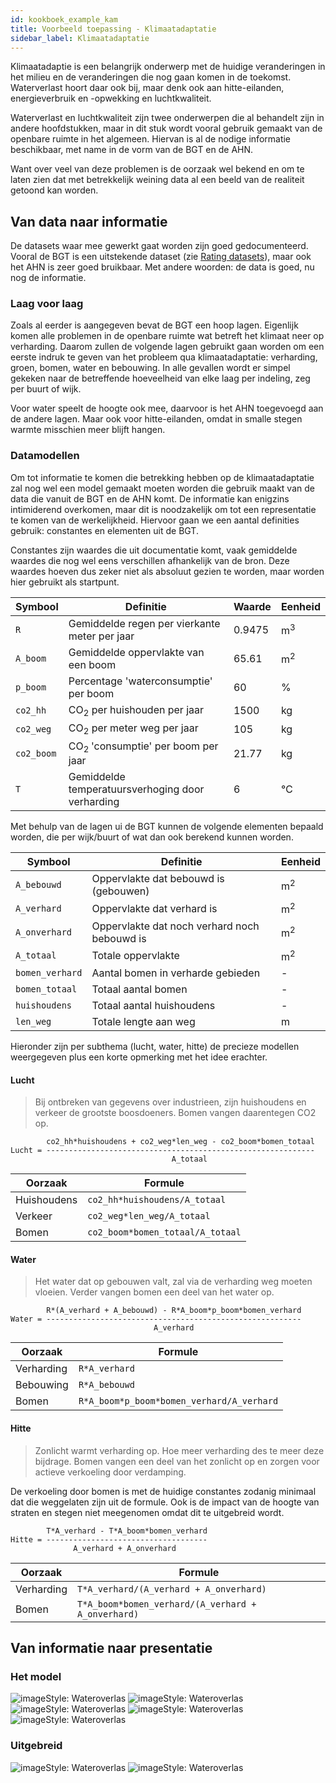 ```yaml
---
id: kookboek_example_kam
title: Voorbeeld toepassing - Klimaatadaptatie
sidebar_label: Klimaatadaptatie
---
```


Klimaatadaptie is een belangrijk onderwerp met de huidige veranderingen in het milieu en de veranderingen die nog gaan komen in de toekomst. Waterverlast hoort daar ook bij, maar denk ook aan hitte-eilanden, energieverbruik en -opwekking en luchtkwaliteit.

Waterverlast en luchtkwaliteit zijn twee onderwerpen die al behandelt zijn in andere hoofdstukken, maar in dit stuk wordt vooral gebruik gemaakt van de openbare ruimte in het algemeen. Hiervan is al de nodige informatie beschikbaar, met name in de vorm van de BGT en de AHN.

Want over veel van deze problemen is de oorzaak wel bekend en om te laten zien dat met betrekkelijk weining data al een beeld van de realiteit getoond kan worden.

## Van data naar informatie

De datasets waar mee gewerkt gaat worden zijn goed gedocumenteerd. Vooral de BGT is een uitstekende dataset (zie [Rating datasets](kookboek_rating_datasets.md)), maar ook het AHN is zeer goed bruikbaar. Met andere woorden: de data is goed, nu nog de informatie.


### Laag voor laag

Zoals al eerder is aangegeven bevat de BGT een hoop lagen. Eigenlijk komen alle problemen in de openbare ruimte wat betreft het klimaat neer op verharding. Daarom zullen de volgende lagen gebruikt gaan worden om een eerste indruk te geven van het probleem qua klimaatadaptatie: verharding, groen, bomen, water en bebouwing. In alle gevallen wordt er simpel gekeken naar de betreffende hoeveelheid van elke laag per indeling, zeg per buurt of wijk.

Voor water speelt de hoogte ook mee, daarvoor is het AHN toegevoegd aan de andere lagen. Maar ook voor hitte-eilanden, omdat in smalle stegen warmte misschien meer blijft hangen. 

### Datamodellen

Om tot informatie te komen die betrekking hebben op de klimaatadaptatie zal nog wel een model gemaakt moeten worden die gebruik maakt van de data die vanuit de BGT en de AHN komt. De informatie kan enigzins intimiderend overkomen, maar dit is noodzakelijk om tot een representatie te komen van de werkelijkheid. Hiervoor gaan we een aantal definities gebruik: constantes en elementen uit de BGT.

Constantes zijn waardes die uit documentatie komt, vaak gemiddelde waardes die nog wel eens verschillen afhankelijk van de bron. Deze waardes hoeven dus zeker niet als absoluut gezien te worden, maar worden hier gebruikt als startpunt.

| Symbool | Definitie | Waarde | Eenheid |
| --- | --- | --- | --- |
| `R` | Gemiddelde regen per vierkante meter per jaar | 0.9475 | m<sup>3</sup> |
| `A_boom` | Gemiddelde oppervlakte van een boom | 65.61 | m<sup>2</sup> |
| `p_boom` | Percentage 'waterconsumptie' per boom | 60 | % |
| `co2_hh` | CO<sub>2</sub> per huishouden per jaar | 1500 | kg |
| `co2_weg` | CO<sub>2</sub> per meter weg per jaar | 105 | kg |
| `co2_boom` | CO<sub>2 </sub> 'consumptie' per boom per jaar | 21.77 | kg |
| `T` | Gemiddelde temperatuursverhoging door verharding | 6 | ℃ |

Met behulp van de lagen ui de BGT kunnen de volgende elementen bepaald worden, die per wijk/buurt of wat dan ook berekend kunnen worden.

| Symbool | Definitie | Eenheid |
| --- | --- | --- |
| `A_bebouwd` | Oppervlakte dat bebouwd is (gebouwen) | m<sup>2</sup> |
| `A_verhard` | Oppervlakte dat verhard is | m<sup>2</sup> |
| `A_onverhard` | Oppervlakte dat noch verhard noch bebouwd is | m<sup>2</sup> |
| `A_totaal` | Totale oppervlakte | m<sup>2</sup> |
| `bomen_verhard` | Aantal bomen in verharde gebieden | - |
| `bomen_totaal` | Totaal aantal bomen | - |
| `huishoudens` | Totaal aantal huishoudens | - |
| `len_weg` | Totale lengte aan weg | m |

Hieronder zijn per subthema (lucht, water, hitte) de precieze modellen weergegeven plus een korte opmerking met het idee erachter.

#### Lucht

> Bij ontbreken van gegevens over industrieen, zijn huishoudens en verkeer de grootste boosdoeners. Bomen vangen daarentegen CO2 op.

            co2_hh*huishoudens + co2_weg*len_weg - co2_boom*bomen_totaal
    Lucht = ------------------------------------------------------------
                                        A_totaal

| Oorzaak | Formule |
| ------- | ------ |
| Huishoudens | `co2_hh*huishoudens/A_totaal` |
| Verkeer | `co2_weg*len_weg/A_totaal` |
| Bomen | `co2_boom*bomen_totaal/A_totaal` |

#### Water

> Het water dat op gebouwen valt, zal via de verharding weg moeten vloeien. Verder vangen bomen een deel van het water op.

            R*(A_verhard + A_bebouwd) - R*A_boom*p_boom*bomen_verhard
    Water = ---------------------------------------------------------
                                    A_verhard

| Oorzaak | Formule |
| ------- | ------ |
| Verharding | `R*A_verhard` |
| Bebouwing | `R*A_bebouwd` |
| Bomen | `R*A_boom*p_boom*bomen_verhard/A_verhard` |

#### Hitte

> Zonlicht warmt verharding op. Hoe meer verharding des te meer deze bijdrage. Bomen vangen een deel van het zonlicht op en zorgen voor actieve verkoeling door verdamping.

De verkoeling door bomen is met de huidige constantes zodanig minimaal dat die weggelaten zijn uit de formule. Ook is de impact van de hoogte van straten en stegen niet meegenomen omdat dit te uitgebreid wordt.

            T*A_verhard - T*A_boom*bomen_verhard
    Hitte = ------------------------------------
                  A_verhard + A_onverhard

| Oorzaak | Formule |
| ------- | ------ |
| Verharding | `T*A_verhard/(A_verhard + A_onverhard)` |
| Bomen | `T*A_boom*bomen_verhard/(A_verhard + A_onverhard)` |

## Van informatie naar presentatie

### Het model

<img class="imageStyle shadowing" src="/docs/assets/Kookboek/kam.png" target="_blank" alt="imageStyle: Wateroverlas"/>
<img class="imageStyle shadowing" src="/docs/assets/Kookboek/kam_buurt.png" target="_blank" alt="imageStyle: Wateroverlas"/>
<img class="imageStyle shadowing" src="/docs/assets/Kookboek/kam_lucht.png" target="_blank" alt="imageStyle: Wateroverlas"/>
<img class="imageStyle shadowing" src="/docs/assets/Kookboek/kam_water.png" target="_blank" alt="imageStyle: Wateroverlas"/>
<img class="imageStyle shadowing" src="/docs/assets/Kookboek/kam_hitte.png" target="_blank" alt="imageStyle: Wateroverlas"/>

### Uitgebreid

<img class="imageStyle shadowing" src="/docs/assets/Kookboek/heat.png" target="_blank" alt="imageStyle: Wateroverlas"/>
<img class="imageStyle shadowing" src="/docs/assets/Kookboek/twi.png" target="_blank" alt="imageStyle: Wateroverlas"/>
